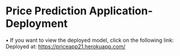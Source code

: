# Price Prediction Application- Deployment
• If you want to view the deployed model, click on the following link:<br />
Deployed at: https://priceapp21.herokuapp.com/
